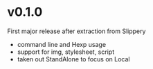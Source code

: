 # v0.1.0

First major release after extraction from Slippery

* command line and Hexp usage
* support for img, stylesheet, script
* taken out StandAlone to focus on Local